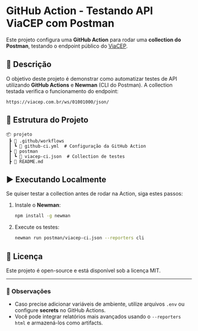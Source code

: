 # GitHub Action - Testando API ViaCEP com Postman

Este projeto configura uma **GitHub Action** para rodar uma **collection do Postman**, testando o endpoint público do [ViaCEP](https://viacep.com.br/).

## 📌 Descrição
O objetivo deste projeto é demonstrar como automatizar testes de API utilizando **GitHub Actions** e **Newman** (CLI do Postman). A collection testada verifica o funcionamento do endpoint:

```
https://viacep.com.br/ws/01001000/json/
```

## 📂 Estrutura do Projeto

```
📦 projeto
 ┣ 📂 .github/workflows
 ┃ ┗ 📜 github-ci.yml  # Configuração da GitHub Action
 ┣ 📂 postman
 ┃ ┗ 📜 viacep-ci.json  # Collection de testes
 ┣ 📜 README.md
```

## ▶️ Executando Localmente
Se quiser testar a collection antes de rodar na Action, siga estes passos:

1. Instale o **Newman**:
   ```sh
   npm install -g newman
   ```
2. Execute os testes:
   ```sh
   newman run postman/viacep-ci.json --reporters cli
   ```

## 📜 Licença
Este projeto é open-source e está disponível sob a licença MIT.

---

### 📌 Observações
- Caso precise adicionar variáveis de ambiente, utilize arquivos `.env` ou configure **secrets** no GitHub Actions.
- Você pode integrar relatórios mais avançados usando o `--reporters html` e armazená-los como artifacts.

